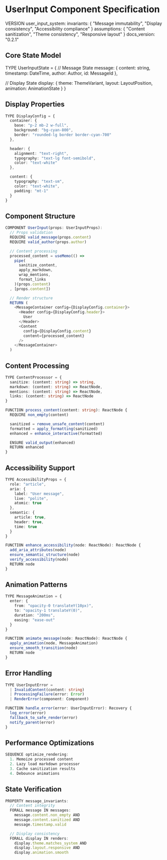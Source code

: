 # UserInput Component Specification

VERSION user_input_system:
invariants: {
"Message immutability",
"Display consistency",
"Accessibility compliance"
}
assumptions: {
"Content sanitization",
"Theme consistency",
"Responsive layout"
}
docs_version: "0.2.1"

## Core State Model

TYPE UserInputState = {
// Message State
message: {
content: string,
timestamp: DateTime,
author: Author,
id: MessageId
},

// Display State
display: {
theme: ThemeVariant,
layout: LayoutPosition,
animation: AnimationState
}
}

## Display Properties

```typescript
TYPE DisplayConfig = {
  container: {
    base: "p-2 mb-2 w-full",
    background: "bg-cyan-800",
    border: "rounded-lg border border-cyan-700"
  },

  header: {
    alignment: "text-right",
    typography: "text-lg font-semibold",
    color: "text-white"
  },

  content: {
    typography: "text-sm",
    color: "text-white",
    padding: "mt-1"
  }
}
```

## Component Structure

```typescript
COMPONENT UserInput(props: UserInputProps):
  // Props validation
  REQUIRE valid_message(props.content)
  REQUIRE valid_author(props.author)

  // Content processing
  processed_content = useMemo(() =>
    pipe(
      sanitize_content,
      apply_markdown,
      wrap_mentions,
      format_links
    )(props.content)
  , [props.content])

  // Render structure
  RETURN (
    <MessageContainer config={DisplayConfig.container}>
      <Header config={DisplayConfig.header}>
        User
      </Header>
      <Content
        config={DisplayConfig.content}
        content={processed_content}
      />
    </MessageContainer>
  )
```

## Content Processing

```typescript
TYPE ContentProcessor = {
  sanitize: (content: string) => string,
  markdown: (content: string) => ReactNode,
  mentions: (content: string) => ReactNode,
  links: (content: string) => ReactNode
}

FUNCTION process_content(content: string): ReactNode {
  REQUIRE non_empty(content)

  sanitized = remove_unsafe_content(content)
  formatted = apply_formatting(sanitized)
  enhanced = enhance_interactive(formatted)

  ENSURE valid_output(enhanced)
  RETURN enhanced
}
```

## Accessibility Support

```typescript
TYPE AccessibilityProps = {
  role: "article",
  aria: {
    label: "User message",
    live: "polite",
    atomic: true
  },
  semantic: {
    article: true,
    header: true,
    time: true
  }
}

FUNCTION enhance_accessibility(node: ReactNode): ReactNode {
  add_aria_attributes(node)
  ensure_semantic_structure(node)
  verify_accessibility(node)
  RETURN node
}
```

## Animation Patterns

```typescript
TYPE MessageAnimation = {
  enter: {
    from: "opacity-0 translateY(10px)",
    to: "opacity-1 translateY(0)",
    duration: "200ms",
    easing: "ease-out"
  }
}

FUNCTION animate_message(node: ReactNode): ReactNode {
  apply_animation(node, MessageAnimation)
  ensure_smooth_transition(node)
  RETURN node
}
```

## Error Handling

```typescript
TYPE UserInputError =
  | InvalidContent(content: string)
  | ProcessingFailure(error: Error)
  | RenderError(component: Component)

FUNCTION handle_error(error: UserInputError): Recovery {
  log_error(error)
  fallback_to_safe_render(error)
  notify_parent(error)
}
```

## Performance Optimizations

```typescript
SEQUENCE optimize_rendering:
  1. Memoize processed content
  2. Lazy load markdown processor
  3. Cache sanitization results
  4. Debounce animations
```

## State Verification

```typescript
PROPERTY message_invariants:
  // Content integrity
  FORALL message IN messages:
    message.content.non_empty AND
    message.content.sanitized AND
    message.timestamp.valid

  // Display consistency
  FORALL display IN renders:
    display.theme.matches_system AND
    display.layout.responsive AND
    display.animation.smooth
```
